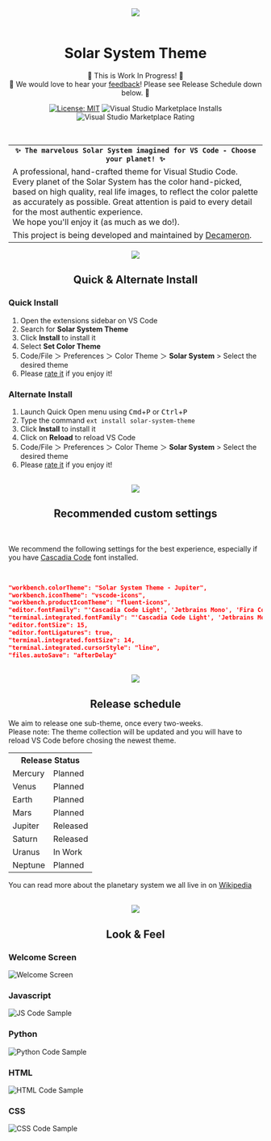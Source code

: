 <div align="center">
    <a align="center" href="https://marketplace.visualstudio.com/items?itemName=decameron.solar-system-theme"><img align="center" src="images/assets/solar-system.jpg" /></a>
</div>
<br/>

<div align="center">

# Solar System Theme
📌 This is Work In Progress! 📌  
📌 We would love to hear your [feedback](https://github.com/decameronn/solar-system-theme/issues)! Please see Release Schedule down below. 📌  

[![License: MIT](https://img.shields.io/badge/License-MIT-yellow.svg)](https://opensource.org/licenses/MIT)
![Visual Studio Marketplace Installs](https://img.shields.io/visual-studio-marketplace/i/decameron.solar-system-theme)
![Visual Studio Marketplace Rating](https://img.shields.io/visual-studio-marketplace/r/decameron.solar-system-theme)
  
</div>
<br/>

<div>

<table width='100%' align="left">
    <tr>
        <td align="center">
            <strong><code>✨ The marvelous Solar System imagined for VS Code - Choose your planet! ✨</code></strong>
        </td>
    </tr>
    <tr>
        <td>
            A professional, hand-crafted theme for Visual Studio Code. Every planet of the Solar System has the color hand-picked, based on high quality, real life images, to reflect the color palette as accurately as possible. Great attention is paid to every detail for the most authentic experience.<br/>
            We hope you'll enjoy it (as much as we do!). </a>
        </td>
    </tr>
    <tr>
        <td>
            This project is being developed and maintained by <a href='https://github.com/decameronn' target="_blank">Decameron</a>.
        </td>
    </tr>
</table>
</div>

<br/>
<br/>

<div align="center">
    <a align="center" href="https://github.com/decameronn/solar-system-theme"><img align="center" src="images/assets/install.jpg" /></a>
</div>

<div align="center">

## Quick & Alternate Install

</div>

### Quick Install
1. Open the extensions sidebar on VS Code  
2. Search for **Solar System Theme**  
3. Click **Install** to install it  
4. Select **Set Color Theme**  
5. Code/File ＞ Preferences ＞ Color Theme ＞ **Solar System** > Select the desired theme  
6. Please [rate it](https://marketplace.visualstudio.com/items?itemName=decameron.solar-system-theme) if you enjoy it!  

### Alternate Install
1. Launch Quick Open menu using  <kbd>Cmd</kbd>+<kbd>P</kbd> or <kbd>Ctrl</kbd>+<kbd>P</kbd>  
2. Type the command `ext install solar-system-theme`
3. Click **Install** to install it  
4. Click on **Reload** to reload VS Code  
5. Code/File ＞ Preferences ＞ Color Theme ＞ **Solar System** > Select the desired theme  
6. Please [rate it](https://marketplace.visualstudio.com/items?itemName=decameron.solar-system-theme) if you enjoy it!  

<br/>
<div align="center">
    <a align="center" href="https://github.com/decameronn/solar-system-theme"><img align="center" src="images/assets/settings.jpg" /></a>
</div>

<div align="center">

## Recommended custom settings

</div>
<br/>

We recommend the following settings for the best experience, especially if you have [Cascadia Code](https://github.com/microsoft/cascadia-code) font installed.  
  
<br/>

```json
"workbench.colorTheme": "Solar System Theme - Jupiter",
"workbench.iconTheme": "vscode-icons",
"workbench.productIconTheme": "fluent-icons",
"editor.fontFamily": "'Cascadia Code Light', 'Jetbrains Mono', 'Fira Code', monospace",
"terminal.integrated.fontFamily": "'Cascadia Code Light', 'Jetbrains Mono', monospace",
"editor.fontSize": 15,
"editor.fontLigatures": true,
"terminal.integrated.fontSize": 14,
"terminal.integrated.cursorStyle": "line",
"files.autoSave": "afterDelay"
```

<br/>
<div align="center">
    <a align="center" href="https://github.com/decameronn/solar-system-theme"><img align="center" src="images/assets/release.jpg" /></a>
</div>

<div align="center">

## Release schedule

</div>

We aim to release one sub-theme, once every two-weeks.  
Please note: The theme collection will be updated and you will have to reload VS Code before chosing the newest theme.

<table width='65%' align='center'>
    <th colspan=2>Release Status</th>
    <tr colspan=2>
        <td>Mercury</td><td background='blue'>Planned</td></tr>
    <tr colspan=2>
        <td>Venus</td><td>Planned</td></tr>
    <tr colspan=2>
        <td>Earth</td><td>Planned</td></tr>
    <tr colspan=2>
        <td>Mars</td><td>Planned</td></tr>
    <tr colspan=2>
        <td>Jupiter</td><td>Released</td></tr>
    <tr colspan=2>
        <td>Saturn</td><td>Released</td></tr>
    <tr colspan=2>
        <td>Uranus</td><td>In Work</td></tr>
    <tr colspan=2>
        <td>Neptune</td><td>Planned</td></tr>
</table>  
  
You can read more about the planetary system we all live in on [Wikipedia](https://en.wikipedia.org/wiki/Solar_System)  

<br/>

<div align="center">
    <a align="center" href="https://github.com/decameronn/solar-system-theme"><img align="center" src="images/assets/look.jpg" /></a>
</div>

<div align="center">

## Look & Feel

</div>

### Welcome Screen
![Welcome Screen](/images/samples/welcome-screen.png)
### Javascript 
![JS Code Sample](/images/samples/js.png)
### Python 
![Python Code Sample](/images/samples/python.png)
### HTML 
![HTML Code Sample](/images/samples/html.png)
### CSS 
![CSS Code Sample](/images/samples/css.png)
